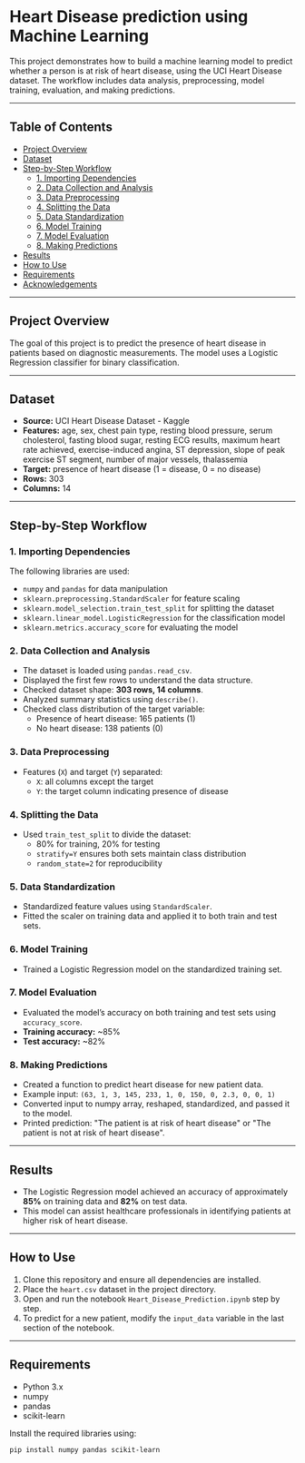 # Heart Disease prediction using Machine Learning

This project demonstrates how to build a machine learning model to predict whether a person is at risk of heart disease, using the UCI Heart Disease dataset. The workflow includes data analysis, preprocessing, model training, evaluation, and making predictions.

---

## Table of Contents

- [Project Overview](#project-overview)
- [Dataset](#dataset)
- [Step-by-Step Workflow](#step-by-step-workflow)
  - [1. Importing Dependencies](#1-importing-dependencies)
  - [2. Data Collection and Analysis](#2-data-collection-and-analysis)
  - [3. Data Preprocessing](#3-data-preprocessing)
  - [4. Splitting the Data](#4-splitting-the-data)
  - [5. Data Standardization](#5-data-standardization)
  - [6. Model Training](#6-model-training)
  - [7. Model Evaluation](#7-model-evaluation)
  - [8. Making Predictions](#8-making-predictions)
- [Results](#results)
- [How to Use](#how-to-use)
- [Requirements](#requirements)
- [Acknowledgements](#acknowledgements)

---

## Project Overview

The goal of this project is to predict the presence of heart disease in patients based on diagnostic measurements. The model uses a Logistic Regression classifier for binary classification.

---

## Dataset

- **Source:** UCI Heart Disease Dataset - Kaggle
- **Features:** age, sex, chest pain type, resting blood pressure, serum cholesterol, fasting blood sugar, resting ECG results, maximum heart rate achieved, exercise-induced angina, ST depression, slope of peak exercise ST segment, number of major vessels, thalassemia
- **Target:** presence of heart disease (1 = disease, 0 = no disease)
- **Rows:** 303
- **Columns:** 14

---

## Step-by-Step Workflow

### 1. Importing Dependencies

The following libraries are used:
- `numpy` and `pandas` for data manipulation
- `sklearn.preprocessing.StandardScaler` for feature scaling
- `sklearn.model_selection.train_test_split` for splitting the dataset
- `sklearn.linear_model.LogisticRegression` for the classification model
- `sklearn.metrics.accuracy_score` for evaluating the model

### 2. Data Collection and Analysis

- The dataset is loaded using `pandas.read_csv`.
- Displayed the first few rows to understand the data structure.
- Checked dataset shape: **303 rows, 14 columns**.
- Analyzed summary statistics using `describe()`.
- Checked class distribution of the target variable:
  - Presence of heart disease: 165 patients (1)
  - No heart disease: 138 patients (0)

### 3. Data Preprocessing

- Features (`X`) and target (`Y`) separated:
  - `X`: all columns except the target
  - `Y`: the target column indicating presence of disease

### 4. Splitting the Data

- Used `train_test_split` to divide the dataset:
  - 80% for training, 20% for testing
  - `stratify=Y` ensures both sets maintain class distribution
  - `random_state=2` for reproducibility

### 5. Data Standardization

- Standardized feature values using `StandardScaler`.
- Fitted the scaler on training data and applied it to both train and test sets.

### 6. Model Training

- Trained a Logistic Regression model on the standardized training set.

### 7. Model Evaluation

- Evaluated the model’s accuracy on both training and test sets using `accuracy_score`.
- **Training accuracy:** ~85%
- **Test accuracy:** ~82%

### 8. Making Predictions

- Created a function to predict heart disease for new patient data.
- Example input: `(63, 1, 3, 145, 233, 1, 0, 150, 0, 2.3, 0, 0, 1)`
- Converted input to numpy array, reshaped, standardized, and passed it to the model.
- Printed prediction: "The patient is at risk of heart disease" or "The patient is not at risk of heart disease".

---

## Results

- The Logistic Regression model achieved an accuracy of approximately **85%** on training data and **82%** on test data.
- This model can assist healthcare professionals in identifying patients at higher risk of heart disease.

---

## How to Use

1. Clone this repository and ensure all dependencies are installed.
2. Place the `heart.csv` dataset in the project directory.
3. Open and run the notebook `Heart_Disease_Prediction.ipynb` step by step.
4. To predict for a new patient, modify the `input_data` variable in the last section of the notebook.

---

## Requirements

- Python 3.x
- numpy
- pandas
- scikit-learn

Install the required libraries using:

```bash
pip install numpy pandas scikit-learn
